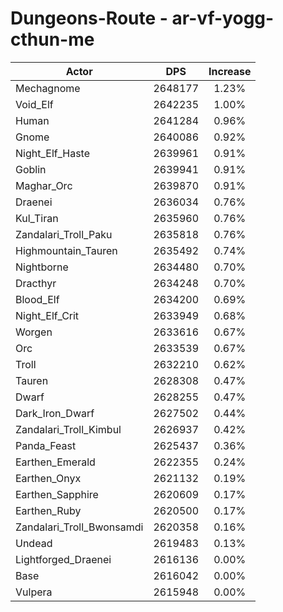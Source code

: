 # Dungeons-Route - ar-vf-yogg-cthun-me
| Actor | DPS | Increase |
|---|:---:|:---:|
|Mechagnome|2648177|1.23%|
|Void_Elf|2642235|1.00%|
|Human|2641284|0.96%|
|Gnome|2640086|0.92%|
|Night_Elf_Haste|2639961|0.91%|
|Goblin|2639941|0.91%|
|Maghar_Orc|2639870|0.91%|
|Draenei|2636034|0.76%|
|Kul_Tiran|2635960|0.76%|
|Zandalari_Troll_Paku|2635818|0.76%|
|Highmountain_Tauren|2635492|0.74%|
|Nightborne|2634480|0.70%|
|Dracthyr|2634248|0.70%|
|Blood_Elf|2634200|0.69%|
|Night_Elf_Crit|2633949|0.68%|
|Worgen|2633616|0.67%|
|Orc|2633539|0.67%|
|Troll|2632210|0.62%|
|Tauren|2628308|0.47%|
|Dwarf|2628255|0.47%|
|Dark_Iron_Dwarf|2627502|0.44%|
|Zandalari_Troll_Kimbul|2626937|0.42%|
|Panda_Feast|2625437|0.36%|
|Earthen_Emerald|2622355|0.24%|
|Earthen_Onyx|2621132|0.19%|
|Earthen_Sapphire|2620609|0.17%|
|Earthen_Ruby|2620500|0.17%|
|Zandalari_Troll_Bwonsamdi|2620358|0.16%|
|Undead|2619483|0.13%|
|Lightforged_Draenei|2616136|0.00%|
|Base|2616042|0.00%|
|Vulpera|2615948|0.00%|
